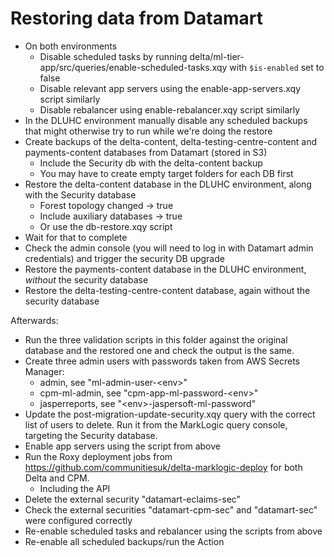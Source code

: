 # Restoring data from Datamart

* On both environments
  * Disable scheduled tasks by running delta/ml-tier-app/src/queries/enable-scheduled-tasks.xqy with `$is-enabled` set to false
  * Disable relevant app servers using the enable-app-servers.xqy script similarly
  * Disable rebalancer using enable-rebalancer.xqy script similarly
* In the DLUHC environment manually disable any scheduled backups that might otherwise try to run while we're doing the restore
* Create backups of the delta-content, delta-testing-centre-content and payments-content databases from Datamart (stored in S3)
  * Include the Security db with the delta-content backup
  * You may have to create empty target folders for each DB first
* Restore the delta-content database in the DLUHC environment, along with the Security database
  * Forest topology changed -> true
  * Include auxiliary databases -> true
  * Or use the db-restore.xqy script
* Wait for that to complete
* Check the admin console (you will need to log in with Datamart admin credentials) and trigger the security DB upgrade
* Restore the payments-content database in the DLUHC environment, *without* the security database
* Restore the delta-testing-centre-content database, again without the security database

Afterwards:

* Run the three validation scripts in this folder against the original database and the restored one and check the output is the same.
* Create three admin users with passwords taken from AWS Secrets Manager:
  * admin, see "ml-admin-user-\<env>"
  * cpm-ml-admin, see "cpm-app-ml-password-\<env>"
  * jasperreports, see "\<env>-jaspersoft-ml-password"
* Update the post-migration-update-security.xqy query with the correct list of users to delete. Run it from the MarkLogic query console, targeting the Security database.
* Enable app servers using the script from above
* Run the Roxy deployment jobs from <https://github.com/communitiesuk/delta-marklogic-deploy> for both Delta and CPM.
  * Including the API
* Delete the external security "datamart-eclaims-sec"
* Check the external securities "datamart-cpm-sec" and "datamart-sec" were configured correctly
* Re-enable scheduled tasks and rebalancer using the scripts from above
* Re-enable all scheduled backups/run the Action
